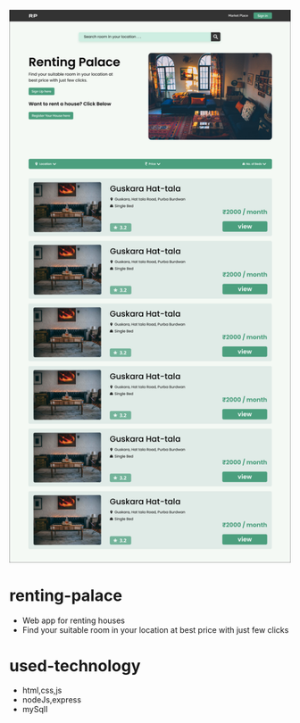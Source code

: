 ![alt text](/design/Home-Page.png)
# renting-palace
- Web app for renting houses
- Find your suitable room in your location at best price with just few clicks
# used-technology
- html,css,js
- nodeJs,express
- mySqlI
